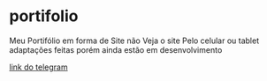 # portifolio
 Meu Portifólio em forma de Site
 não Veja o site Pelo celular ou tablet adaptações  feitas porém ainda estão em desenvolvimento
 
 [link do telegram](https://t.me/joinchat/TdG8frMDSzsxZGUx)
